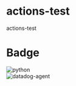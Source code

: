 # actions-test
actions-test

# Badge
![python](https://github.com/cm-chiyoda/actions-test/workflows/python/badge.svg?branch=main)  
![datadog-agent](https://github.com/cm-chiyoda/actions-test/workflows/datadog-agent/badge.svg?branch=main)
